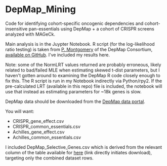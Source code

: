 # DepMap_Mining
Code for identifying cohort-specific oncogenic dependencies and cohort-insensitive pan-essentials using DepMap + a cohort of CRISPR screens analyzed with MAGeCk.

Main analysis is in the Juypter Notebook. R script (for the log-likelihood ratio testing) is taken from [P. Montgomery](https://forum.depmap.org/t/normlrt-code-availability/436/5) of the DepMap Consortium, [available on GitHub](https://gist.github.com/pgm/92bf5b9e3c80187da1ed14618abc4dc9). I've included my results here.

Note: some of the NormLRT values returned are probably erroneous, likely related to bad/failed MLE when estimating skewed t-dist parameters, but I haven't gotten around to examining the DepMap R code closely enough to fix this. The R script is run in my Notebook indirectly via Python/rpy2. If the pre-calculated LRT (available in this repo) file is included, the notebook will use that instead as estimating parameters for ~18k genes is slow.

DepMap data should be downloaded from the [DepMap data portal](https://depmap.org/portal/download/all/).

You will want:
* CRISPR_gene_effect.csv
* CRISPR_common_essentials.csv
* Achilles_gene_effect.csv
* Achilles_common_essentials.csv

I included DepMap_Selective_Genes.csv which is derived from the relevant column of the table available for [here](https://depmap.org/portal/api/download/gene_dep_summary) (link directly initiates download), targeting only the combined dataset rows.
